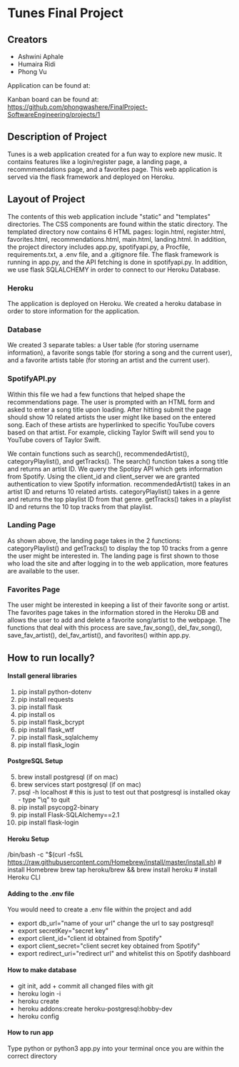 # Tunes Final Project 

## Creators
* Ashwini Aphale
* Humaira Ridi
* Phong Vu

Application can be found at: 

Kanban board can be found at: https://github.com/phongwashere/FinalProject-SoftwareEngineering/projects/1

## Description of Project

Tunes is a web application created for a fun way to explore new music. It contains features like a login/register page, 
a landing page, a recommmendations page, and a favorites page. This web application is served via the flask framework and deployed on Heroku. 

## Layout of Project

The contents of this web application include "static" and "templates" directories. The CSS components are found within the static directory. 
The templated directory now contains 6 HTML pages: login.html, register.html, favorites.html, recommendations.html, main.html, landing.html. 
In addition, the project directory includes app.py, spotifyapi.py, a Procfile, requirements.txt, a .env file, and a .gitignore file. The flask 
framework is running in app.py, and the API fetching is done in spotifyapi.py. In addition, we use flask SQLALCHEMY in order to connect to our Heroku Database. 

### Heroku
The application is deployed on Heroku. We created a heroku database in order to store information for the application. 

### Database 
We created 3 separate tables: a User table (for storing username information), a favorite songs table (for storing a song and the current user), and a 
favorite artists table (for storing an artist and the current user).

### SpotifyAPI.py

Within this file we had a few functions that helped shape the recommendations page. The user is prompted with an HTML form and asked to enter a song
title upon loading. After hitting submit the page should show 10 related artists the user might like 
based on the entered song. Each of these artists are hyperlinked to specific YouTube covers based on that artist. For example, 
clicking Taylor Swift will send you to YouTube covers of Taylor Swift. 

We contain functions such as search(), recommendedArtist(), categoryPlaylist(), and getTracks(). The search() function takes
a song title and returns an artist ID. We query the Spotipy API which gets information from Spotify. Using the client_id and client_server we 
are granted authentication to view Spotify information. recommendedArtist() takes in an artist ID and returns 10 related artists. 
categoryPlaylist() takes in a genre and returns the top playlist ID from that genre. getTracks() takes in a playlist ID 
and returns the 10 top tracks from that playlist. 

### Landing Page

As shown above, the landing page takes in the 2 functions: categoryPlaylist() and getTracks() to display the top
10 tracks from a genre the user might be interested in. The landing page is first shown to those who load the site
and after logging in to the web application, more features are available to the user. 

### Favorites Page

The user might be interested in keeping a list of their favorite song or artist. The favorites page takes in the information stored in the Heroku DB
and allows the user to add and delete a favorite song/artist to the webpage. The functions that deal with this process are save_fav_song(), 
del_fav_song(), save_fav_artist(), del_fav_artist(), and favorites() within app.py. 

## How to run locally?
#### Install general libraries
1. pip install python-dotenv
2. pip install requests
3. pip install flask
4. pip install os
5. pip install flask_bcrypt
6. pip install flask_wtf
7. pip install flask_sqlalchemy
8. pip install flask_login
#### PostgreSQL Setup
5. brew install postgresql (if on mac)
6. brew services start postgresql (if on mac)
7. psql -h localhost  # this is just to test out that postgresql is installed okay - type "\q" to quit
8. pip install psycopg2-binary
9. pip install Flask-SQLAlchemy==2.1
10. pip install flask-login
#### Heroku Setup
/bin/bash -c "$(curl -fsSL https://raw.githubusercontent.com/Homebrew/install/master/install.sh)  # install Homebrew
brew tap heroku/brew && brew install heroku  # install Heroku CLI
#### Adding to the .env file
You would need to create a .env file within the project and add
* export db_url="name of your url" change the url to say postgresql!
* export secretKey="secret key"
* export client_id="client id obtained from Spotify"
* export client_secret="client secret key obtained from Spotify"
* export redirect_uri="redirect url" and whitelist this on Spotify dashboard 
#### How to make database
* git init, add + commit all changed files with git
* heroku login -i
* heroku create
* heroku addons:create heroku-postgresql:hobby-dev
* heroku config
#### How to run app
Type python or python3 app.py into your terminal once you are within the correct directory
